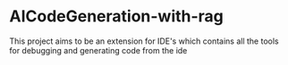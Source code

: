 # AICodeGeneration-with-rag
This project aims to be an extension for IDE's which contains all the tools for debugging and generating code from the ide
